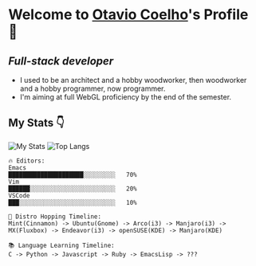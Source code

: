 # Welcome to [Otavio Coelho](https://www.github.com/0tt049)'s Profile 🚀

## *Full-stack developer*

- I used to be an architect and a hobby woodworker, then woodworker and a hobby programmer, now programmer. 
- I'm aiming at full WebGL proficiency by the end of the semester.

## My Stats 👇

![My Stats](https://github-readme-stats.anuraghazra1.vercel.app/api?username=0tt049&show_icon=true&include_all_commits=true&theme=dark#gh_dark_mode_only)
![Top Langs](https://github-readme-stats.vercel.app/api/top-langs/?username=0tt049&langs_count=10&layout=compact&theme=dark#gh_dark_mode_only)

```text
🔥 Editors:
Emacs
█████████████████████░░░░░░░░░   70%
Vim
██████░░░░░░░░░░░░░░░░░░░░░░░░   20%
VSCode
███░░░░░░░░░░░░░░░░░░░░░░░░░░░   10%

🦗 Distro Hopping Timeline:
Mint(Cinnamon) -> Ubuntu(Gnome) -> Arco(i3) -> Manjaro(i3) -> MX(Fluxbox) -> Endeavor(i3) -> openSUSE(KDE) -> Manjaro(KDE)

📚 Language Learning Timeline:
C -> Python -> Javascript -> Ruby -> EmacsLisp -> ???
```
